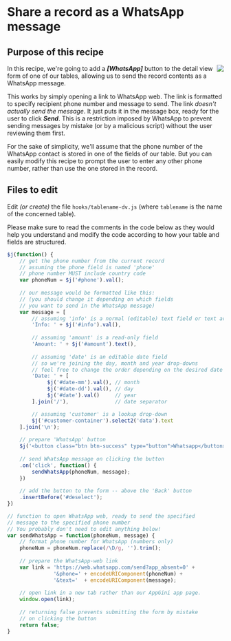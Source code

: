# Share a record as a WhatsApp message
## Purpose of this recipe

<img src="https://cdn.bigprof.com/images/whatsapp-logo-md.png" align="right"/>

In this recipe, we're going to add a _**[WhatsApp]**_ button to the detail view form
of one of our tables, allowing us to send the record contents as a WhatsApp message.

This works by simply opening a link to WhatsApp web. The link
is formatted to specify recipient phone number and message to
send. The link _doesn't actually send the message_. It just
puts it in the message box, ready for the user to click _**Send**_.
This is a restriction imposed by WhatsApp to prevent
sending messages by mistake (or by a malicious script) without the user reviewing them first.

For the sake of simplicity, we'll assume that the phone number of the WhatsApp contact
is stored in one of the fields of our table. But you can easily modify this
recipe to prompt the user to enter any other phone number, rather than use the one stored in the record.

## Files to edit
Edit _(or create)_ the file `hooks/tablename-dv.js` (where `tablename` is the name of the
concerned table).

Please make sure to read the comments in the 
code below as they would help you understand and modify the code 
according to how your table and fields are structured.

```js
$j(function() {
    // get the phone number from the current record
    // assuming the phone field is named 'phone'
    // phone number MUST include country code
    var phoneNum = $j('#phone').val();
  
    // our message would be formatted like this:
    // (you should change it depending on which fields
    // you want to send in the WhatsApp message)
    var message = [
        // assuming 'info' is a normal (editable) text field or text area
        'Info: ' + $j('#info').val(),
    
        // assuming 'amount' is a read-only field
        'Amount: ' + $j('#amount').text(),
    
        // assuming 'date' is an editable date field
        // so we're joining the day, month and year drop-downs
        // feel free to change the order depending on the desired date format
        'Date: ' + [
             $j('#date-mm').val(), // month
             $j('#date-dd').val(), // day
             $j('#date').val()     // year
        ].join('/'),               // date separator

        // assuming 'customer' is a lookup drop-down
        $j('#customer-container').select2('data').text
    ].join('\n');
  
    // prepare 'WhatsApp' button
    $j('<button class="btn btn-success" type="button">Whatsapp</button>')
  
    // send WhatsApp message on clicking the button
    .on('click', function() {
        sendWhatsApp(phoneNum, message);
    })
  
    // add the button to the form -- above the 'Back' button
    .insertBefore('#deselect');
})

// function to open WhatsApp web, ready to send the specified
// message to the specified phone number
// You probably don't need to edit anything below!
var sendWhatsApp = function(phoneNum, message) {
    // format phone number for WhatsApp (numbers only)
    phoneNum = phoneNum.replace(/\D/g, '').trim();
  
    // prepare the WhatsApp-web link
    var link = 'https://web.whatsapp.com/send?app_absent=0' +
               '&phone=' + encodeURIComponent(phoneNum) + 
               '&text='  + encodeURIComponent(message);
  
    // open link in a new tab rather than our AppGini app page.
    window.open(link);
  
    // returning false prevents submitting the form by mistake
    // on clicking the button
    return false;
}
```
